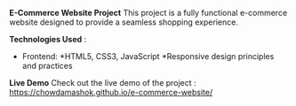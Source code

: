 
**E-Commerce Website Project**
This project is a fully functional e-commerce website designed to provide a seamless shopping experience.

**Technologies Used** :
* Frontend:
  *HTML5, CSS3, JavaScript
  *Responsive design principles and practices

**Live Demo**
Check out the live demo of the project : https://chowdamashok.github.io/e-commerce-website/
